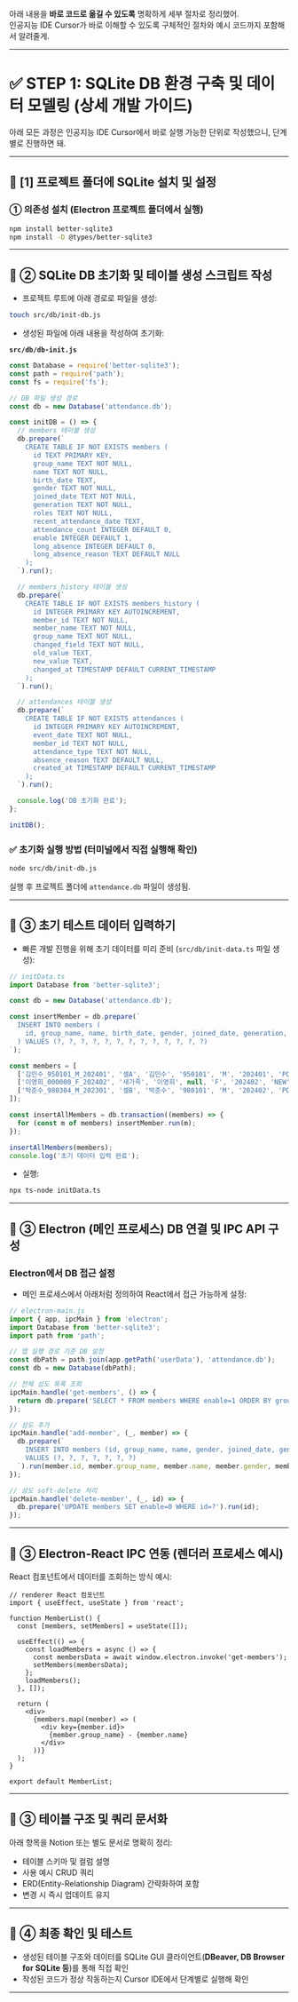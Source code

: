 아래 내용을 **바로 코드로 옮길 수 있도록** 명확하게 세부 절차로 정리했어.  
인공지능 IDE Cursor가 바로 이해할 수 있도록 구체적인 절차와 예시 코드까지 포함해서 알려줄게.

---

# ✅ **STEP 1: SQLite DB 환경 구축 및 데이터 모델링** (상세 개발 가이드)

아래 모든 과정은 인공지능 IDE Cursor에서 바로 실행 가능한 단위로 작성했으니, 단계별로 진행하면 돼.

---

## 📌 **[1] 프로젝트 폴더에 SQLite 설치 및 설정**

### **① 의존성 설치 (Electron 프로젝트 폴더에서 실행)**

```bash
npm install better-sqlite3
npm install -D @types/better-sqlite3
```

---

## 📌 **② SQLite DB 초기화 및 테이블 생성 스크립트 작성**

- 프로젝트 루트에 아래 경로로 파일을 생성:

```bash
touch src/db/init-db.js
```

- 생성된 파일에 아래 내용을 작성하여 초기화:

**`src/db/db-init.js`**

```js
const Database = require('better-sqlite3');
const path = require('path');
const fs = require('fs');

// DB 파일 생성 경로
const db = new Database('attendance.db');

const initDB = () => {
  // members 테이블 생성
  db.prepare(`
    CREATE TABLE IF NOT EXISTS members (
      id TEXT PRIMARY KEY,
      group_name TEXT NOT NULL,
      name TEXT NOT NULL,
      birth_date TEXT,
      gender TEXT NOT NULL,
      joined_date TEXT NOT NULL,
      generation TEXT NOT NULL,
      roles TEXT NOT NULL,
      recent_attendance_date TEXT,
      attendance_count INTEGER DEFAULT 0,
      enable INTEGER DEFAULT 1,
      long_absence INTEGER DEFAULT 0,
      long_absence_reason TEXT DEFAULT NULL
    );
  `).run();

  // members_history 테이블 생성
  db.prepare(`
    CREATE TABLE IF NOT EXISTS members_history (
      id INTEGER PRIMARY KEY AUTOINCREMENT,
      member_id TEXT NOT NULL,
      member_name TEXT NOT NULL,
      group_name TEXT NOT NULL,
      changed_field TEXT NOT NULL,
      old_value TEXT,
      new_value TEXT,
      changed_at TIMESTAMP DEFAULT CURRENT_TIMESTAMP
    );
  `).run();

  // attendances 테이블 생성
  db.prepare(`
    CREATE TABLE IF NOT EXISTS attendances (
      id INTEGER PRIMARY KEY AUTOINCREMENT,
      event_date TEXT NOT NULL,
      member_id TEXT NOT NULL,
      attendance_type TEXT NOT NULL,
      absence_reason TEXT DEFAULT NULL,
      created_at TIMESTAMP DEFAULT CURRENT_TIMESTAMP
    );
  `).run();

  console.log('DB 초기화 완료');
};

initDB();
```

### **✅ 초기화 실행 방법** (터미널에서 직접 실행해 확인)

```bash
node src/db/init-db.js
```

실행 후 프로젝트 폴더에 `attendance.db` 파일이 생성됨.

---

## 📌 **③ 초기 테스트 데이터 입력하기**

- 빠른 개발 진행을 위해 초기 데이터를 미리 준비 (`src/db/init-data.ts` 파일 생성):

```typescript
// initData.ts
import Database from 'better-sqlite3';

const db = new Database('attendance.db');

const insertMember = db.prepare(`
  INSERT INTO members (
    id, group_name, name, birth_date, gender, joined_date, generation, roles, recent_attendance_date, attendance_count, enable, long_absence, long_absence_reason
  ) VALUES (?, ?, ?, ?, ?, ?, ?, ?, ?, ?, ?, ?, ?)
`);

const members = [
  ['김민수_950101_M_202401', '셀A', '김민수', '950101', 'M', '202401', 'POWER', '찬양팀,임원', '20240310', 5, 1, 0, null],
  ['이영희_000000_F_202402', '새가족', '이영희', null, 'F', '202402', 'NEW', '새가족', null, 0, 1, 0, null],
  ['박준수_980304_M_202301', '셀B', '박준수', '980101', 'M', '202402', 'POWER', '성도', null, 0, 1, 1, '군대']
]);

const insertAllMembers = db.transaction((members) => {
  for (const m of members) insertMember.run(m);
});

insertAllMembers(members);
console.log('초기 데이터 입력 완료');
```

- 실행:
```bash
npx ts-node initData.ts
```

---

## 📌 **③ Electron (메인 프로세스) DB 연결 및 IPC API 구성**

### **Electron에서 DB 접근 설정**

- 메인 프로세스에서 아래처럼 정의하여 React에서 접근 가능하게 설정:

```js
// electron-main.js
import { app, ipcMain } from 'electron';
import Database from 'better-sqlite3';
import path from 'path';

// 앱 실행 경로 기준 DB 설정
const dbPath = path.join(app.getPath('userData'), 'attendance.db');
const db = new Database(dbPath);

// 전체 성도 목록 조회
ipcMain.handle('get-members', () => {
  return db.prepare('SELECT * FROM members WHERE enable=1 ORDER BY group_name, name').all();
});

// 성도 추가
ipcMain.handle('add-member', (_, member) => {
  db.prepare(`
    INSERT INTO members (id, group_name, name, gender, joined_date, generation, roles)
    VALUES (?, ?, ?, ?, ?, ?, ?)
  `).run(member.id, member.group_name, member.name, member.gender, member.joined_date, member.generation, member.roles);
});

// 성도 soft-delete 처리
ipcMain.handle('delete-member', (_, id) => {
  db.prepare('UPDATE members SET enable=0 WHERE id=?').run(id);
});

```

---

## 📌 **③ Electron-React IPC 연동 (렌더러 프로세스 예시)**

React 컴포넌트에서 데이터를 조회하는 방식 예시:

```tsx
// renderer React 컴포넌트
import { useEffect, useState } from 'react';

function MemberList() {
  const [members, setMembers] = useState([]);

  useEffect(() => {
    const loadMembers = async () => {
      const membersData = await window.electron.invoke('get-members');
      setMembers(membersData);
    };
    loadMembers();
  }, []);

  return (
    <div>
      {members.map((member) => (
        <div key={member.id}>
          {member.group_name} - {member.name}
        </div>
      ))}
  );
}

export default MemberList;
```

---

## 📌 **③ 테이블 구조 및 쿼리 문서화**

아래 항목을 Notion 또는 별도 문서로 명확히 정리:

- 테이블 스키마 및 컬럼 설명
- 사용 예시 CRUD 쿼리
- ERD(Entity-Relationship Diagram) 간략화하여 포함
- 변경 시 즉시 업데이트 유지

---

## 🚩 **④ 최종 확인 및 테스트**

- 생성된 테이블 구조와 데이터를 SQLite GUI 클라이언트(**DBeaver, DB Browser for SQLite 등**)를 통해 직접 확인
- 작성된 코드가 정상 작동하는지 Cursor IDE에서 단계별로 실행해 확인

---